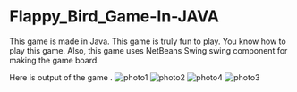 # Flappy_Bird_Game-In-JAVA
This game is made in Java. This game is truly fun to play. You know how to play this game. Also, this game uses NetBeans Swing swing component for making the game board.  

Here is output of the game .
![photo1](https://user-images.githubusercontent.com/101914410/192706955-7f2b0ae4-4877-483d-8903-41dede90e36d.jpg)
![photo2](https://user-images.githubusercontent.com/101914410/192706964-ee844f08-ad3c-48a0-a971-e8c8cef748e3.jpg)
![photo4](https://user-images.githubusercontent.com/101914410/192707048-1c140e76-921a-40c5-8741-f059e6ac11bd.jpg)
![photo3](https://user-images.githubusercontent.com/101914410/192707092-5e074ae2-bc23-4b7b-95d9-175675cdc320.jpg)
